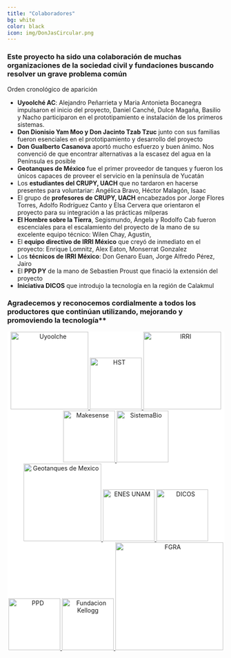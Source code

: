```yaml
---
title: "Colaboradores"
bg: white
color: black
icon: img/DonJasCircular.png
---
```

### Este proyecto ha sido una colaboración de muchas organizaciones de la sociedad civil y fundaciones buscando resolver un grave problema común
Orden cronológico de aparición

- **Uyoolché AC**: Alejandro Peñarrieta y Maria Antonieta Bocanegra impulsaron el inicio del proyecto, Daniel Canché, Dulce Magaña, Basilio y Nacho participaron en el prototipamiento e instalación de los primeros sistemas. 
- **Don Dionisio Yam Moo y Don Jacinto Tzab Tzuc** junto con sus familias fueron esenciales en el prototipamiento y desarrollo del proyecto
- **Don Gualberto Casanova** aportó mucho esfuerzo y buen ánimo. Nos convenció de que encontrar alternativas a la escasez del agua en la Península es posible 
- **Geotanques de México** fue el primer proveedor de tanques y fueron los únicos capaces de proveer el servicio en la península de Yucatán
- Los **estudiantes del CRUPY, UACH** que no tardaron en hacerse presentes para voluntariar: Angélica Bravo, Héctor Malagón, Isaac
- El grupo de **profesores de CRUPY, UACH** encabezados por Jorge Flores Torres, Adolfo Rodríguez Canto y Elsa Cervera que orientaron el proyecto para su integración a las prácticas milperas
- **El Hombre sobre la Tierra**, Segismundo, Ángela y Rodolfo Cab fueron escenciales para el escalamiento del proyecto de la mano de su excelente equipo técnico: Wilen Chay, Agustin, 
- El **equipo directivo de IRRI México** que creyó de inmediato en el proyecto: Enrique Lomnitz, Alex Eaton, Monserrat Gonzalez
- Los **técnicos de IRRI México**: Don Genaro Euan, Jorge Alfredo Pérez, Jairo 
- El **PPD PY** de la mano de Sebastien Proust que finació la extensión del proyecto
- **Iniciativa DICOS** que introdujo la tecnología en la región de Calakmul

### Agradecemos y reconocemos cordialmente a todos los productores que continúan utilizando, mejorando y promoviendo la tecnología**

<div style="text-align: center; background-color: white;">

<a href="//www.facebook.com/Uyoolche">
   <img class="img-sponsor" alt="Uyoolche" src="{{ site.baseurl }}/img/1.jpg" style="height: 180px;">
</a>

<a href="//www.elhombresobrelatierra.org">
   <img class="img-sponsor" alt="HST" src="{{ site.baseurl }}/img/2.png" style="height: 120px;">
</a>

<a href="//www.irrimexico.org">
   <img class="img-sponsor" alt="IRRI" src="{{ site.baseurl }}/img/3.png" style="height: 180px;">
</a>
</div>

<div style="text-align: center; background-color: white;">

<a href="//mexico.makesense.org/">
   <img class="img-sponsor" alt="Makesense" src="{{ site.baseurl }}/img/5.png" style="height: 120px;">
</a>

<a href="//sistema.bio/mx/">
   <img class="img-sponsor" alt="SistemaBio" src="{{ site.baseurl }}/img/12.jpg" style="height: 120px;">
</a>
</div>

<div style="text-align: center; background-color: white;">

<a href="//geotanquesdemexico.com/">
   <img class="img-sponsor" alt="Geotanques de Mexico" src="{{ site.baseurl }}/img/11.jpg" style="height: 180px;">
</a>

<a href="//enesmerida.unam.mx//">
   <img class="img-sponsor" alt="ENES UNAM" src="{{ site.baseurl }}/img/9.jpg" style="height: 120px;">
</a>

<a href="//www.facebook.com/idicosac/">
   <img class="img-sponsor" alt="DICOS" src="{{ site.baseurl }}/img/4.jpg" style="height: 120px;">
</a>

</div>
<div style="text-align: center; background-color: white;">

<a href="//ppdmexico.org/">
   <img class="img-sponsor" alt="PPD" src="{{ site.baseurl }}/img/8.png" style="height: 120px;">
</a>

<a href="//www.wkkf.org/what-we-do/where-we-work?#mexico">
   <img class="img-sponsor" alt="Fundacion Kellogg" src="{{ site.baseurl }}/img/7.png" style="height: 120px;">
</a>

<a href="//fundaciongonzalorioarronte.org/">
   <img class="img-sponsor" alt="FGRA" src="{{ site.baseurl }}/img/6.jpg" style="width: 250px;">
</a>

</div>



